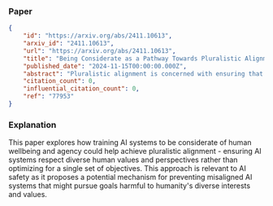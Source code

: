### Paper

```json
{
	"id": "https://arxiv.org/abs/2411.10613",
	"arxiv_id": "2411.10613",
	"url": "https://arxiv.org/abs/2411.10613",
	"title": "Being Considerate as a Pathway Towards Pluralistic Alignment for Agentic AI",
	"published_date": "2024-11-15T00:00:00.000Z",
	"abstract": "Pluralistic alignment is concerned with ensuring that an AI system's objectives and behaviors are in harmony with the diversity of human values and perspectives. In this paper we study the notion of pluralistic alignment in the context of agentic AI, and in particular in the context of an agent that is trying to learn a policy in a manner that is mindful of the values and perspective of others in the environment. To this end, we show how being considerate of the future wellbeing and agency of other (human) agents can promote a form of pluralistic alignment.",
	"citation_count": 0,
	"influential_citation_count": 0,
	"ref": "77953"
}
```

### Explanation

This paper explores how training AI systems to be considerate of human wellbeing and agency could help achieve pluralistic alignment - ensuring AI systems respect diverse human values and perspectives rather than optimizing for a single set of objectives. This approach is relevant to AI safety as it proposes a potential mechanism for preventing misaligned AI systems that might pursue goals harmful to humanity's diverse interests and values.
